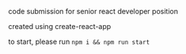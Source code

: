 


code submission for senior react developer position

created using create-react-app

to start, please run  `npm i && npm run start`